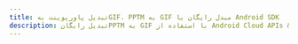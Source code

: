 ---title: تبدیل پاورپوینت بهGIF، PPTM به GIF مبدل رایگان یا Android SDKdescription: تبدیل رایگانPPTM به GIF با استفاده از Android Cloud APIs & SDK. همچنین اسناد Microsoft PowerPoint را در Cloud ایجاد، ویرایش و رندر کنید.---